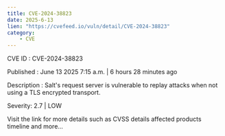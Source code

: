 ```yaml
---
title: CVE-2024-38823
date: 2025-6-13
lien: "https://cvefeed.io/vuln/detail/CVE-2024-38823"
category:
    - CVE
---
```


CVE ID : CVE-2024-38823

Published :  June 13
2025
7:15 a.m. | 6 hours
28 minutes ago

Description : Salt's request server is vulnerable to replay attacks when not using a TLS encrypted transport.

Severity: 2.7 | LOW

Visit the link for more details
such as CVSS details
affected products
timeline
and more...
